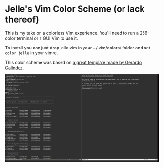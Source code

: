 Jelle's Vim Color Scheme (or lack thereof)
==========================================

This is my take on a colorless Vim experience. You'll need to run a 256-color
terminal or a GUI Vim to use it.

To install you can just drop jelle.vim in your ~/.vim/colors/ folder and set
`color jelle` in your vimrc.

This color scheme was based on [a great template made by Gerardo Galíndez](https://github.com/ggalindezb/Vim-Colorscheme-Template/).

![An example](/example.png)
